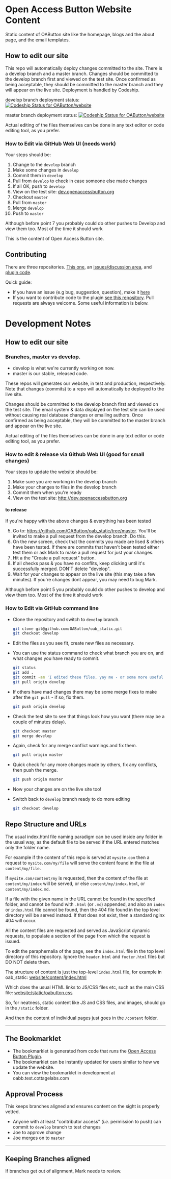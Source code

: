 # Open Access Button Website Content

Static content of OAButton site like the homepage, blogs and the about page, and the email templates.

## How to edit our site

This repo will automatically deploy changes committed to the site. There is a develop branch and a master branch.
Changes should be committed to the develop branch first and viewed on the test site. Once confirmed as being acceptable, 
they should be committed to the master branch and they will appear on the live site. Deployment is handled by Codeship.

develop branch deployment status: 
[ ![Codeship Status for OAButton/website](https://app.codeship.com/projects/4f79d560-ab44-0134-07f6-7e28a7337ed8/status?branch=develop)](https://app.codeship.com/projects/192217)

master branch deployment status:
[ ![Codeship Status for OAButton/website](https://app.codeship.com/projects/4f79d560-ab44-0134-07f6-7e28a7337ed8/status?branch=master)](https://app.codeship.com/projects/192217)

Actual editing of the files themselves can be done in any text editor or code editing tool, as you prefer.

### How to Edit via GitHub Web UI (needs work)
Your steps should be:

1. Change to the `develop` branch
2. Make some changes in `develop`
2. Commit them in `develop`
3. Pull from `develop` to check in case someone else made changes
4. If all OK, push to `develop`
5. View on the test site: [dev.openaccessbutton.org](http://dev.openaccessbutton.org/)
6. Checkout `master`
7. Pull from `master`
8. Merge `develop`
9. Push to `master`

Although before point 7 you probably could do other pushes to Develop and view them too. Most of the time it should work

This is the content of Open Access Button site.

## Contributing

There are three repositories.  [This one](https://github.com/OAButton/website), an [issues/discussion area](https://github.com/OAButton/discussion), and  [plugin code](https://github.com/OAButton/plugin).

Quick guide:

* If you have an issue (e.g bug, suggestion, question), make it [here](https://github.com/OAButton/discussion)
* If you want to contribute code to the plugin [see this repository](https://github.com/OAButton/plugin). Pull requests are always welcome. Some useful information is below.

# Development Notes

## How to edit our site

### Branches, master vs develop.

* develop is what we're currently working on now.
* master is our stable, released code.

These repos will generates our website, in test and production, respectively.  Note that changes (commits) to a repo will automatically be deployed to the live site.

Changes should be committed to the develop branch first and viewed on the test site. The email system & data displayed on the test site can be used without causing real database changes or emailing authors. Once confirmed as being acceptable, they will be committed to the master branch and appear on the live site. 

Actual editing of the files themselves can be done in any text editor or code editing tool, as you prefer.

### How to edit & release via Github Web UI (good for small changes)

Your steps to update the website should be:

1. Make sure you are working in the develop branch
2. Make your changes to files in the develop branch
3. Commit them when you're ready
4. View on the test site: http://dev.openaccessbutton.org

#### to release

If you're happy with the above changes & everything has been tested

5. Go to: https://github.com/OAButton/oab_static/tree/master. You'll be invited to make a pull request from the develop branch. Do this. 
6. On the new screen, check that the commits you made are lised & others have been tested. If there are commits that haven't been tested either test them or ask Mark to make a pull request for just your changes.  
8. Hit a the "Create a pull request" button.
9. If all checks pass & you have no conflits, keep clicking until it's successfully merged. DON'T delete "develop".
10. Wait for your changes to appear on the live site (this may take a few minutes). If you're changes dont appear, you may need to bug Mark. 

Although before point 5 you probably could do other pushes to develop and view them too. Most of the time it should work

### How to Edit via GitHub command line

- Clone the repository and switch to `develop` branch.

  ```sh
  git clone git@github.com:OAButton/oab_static.git
  git checkout develop
  ```

- Edit the files as you see fit, create new files as necessary.
- You can use the status command to check what branch you are on, and what changes you have ready to commit.

  ```sh
  git status
  git add .
  git commit -am 'I edited these files, yay me - or some more useful message'
  git pull origin develop
  ```

- If others have mad changes there may be some merge fixes to make after the `git pull` - if so, fix them.

  ```sh
  git push origin develop
  ```

- Check the test site to see that things look how you want (there may be a couple of minutes delay).

  ```sh
  git checkout master
  git merge develop
  ```

- Again, check for any merge conflict warnings and fix them.

  ```sh
  git pull origin master
  ```

- Quick check for any more changes made by others, fix any conflicts, then push the merge.

  ```sh
  git push origin master
  ```

- Now your changes are on the live site too!
- Switch back to `develop` branch ready to do more editing

  ```sh
  git checkout develop
  ```
  
## Repo Structure and URLs

The usual index.html file naming paradigm can be used inside any folder in the usual way, as the default file to be served if the URL entered matches only the folder name.

For example if the content of this repo is served at `mysite.com` then a request to `mysite.com/my/file` will serve the content found in the file at `content/my/file`.

If `mysite.com/content/my` is requested, then the content of the file at `content/my/index` will be served, or else `content/my/index.html`, or `content/my/index.md`.

If a file with the given name in the URL cannot be found in the specified folder, and cannot be found with `.html` (or `.md`) appended, and also an `index` or `index.html` file cannot be found, 
then the 404 file found in the top level directory will be served instead. If that does not exist, then a standard nginx 404 will occur.

All the content files are requested and served as JavaScript dynamic requests, to populate a section of the page from which the request is issued.

To edit the paraphernalia of the page, see the `index.html` file in the top level directory of this repository. Ignore the `header.html` and `footer.html` files but DO NOT delete them.

The structure of content is just the top-level `index.html` file, for example in oab_static: [website/content/index.html](https://github.com/OAButton/website/blob/master/content/index.html)

Which does the usual HTML links to JS/CSS files etc, such as the main CSS file: [website/static/oabutton.css](https://github.com/OAButton/oab_static/blob/master/static/oabutton.css)

So, for neatness, static content like JS and CSS files, and images, should go in the `/static` folder.

And then the content of individual pages just goes in the `/content` folder.


---

## The Bookmarklet

* The bookmarklet is generated from code that runs the [Open Access Button Plugin](https://github.com/oabutton/unified-extension).
* The bookmarklet can be instantly updated for users similar to how we update the website. 
* You can view the bookmarklet in development at oabb.test.cottagelabs.com

## Approval Process

This keeps branches aligned and ensures content on the sight is properly vetted.

* Anyone with at least "contributor access" (_i.e._ permission to push) can commit to `develop` branch to test changes
* Joe to approve change
* Joe merges on to `master`


---

## Keeping Branches aligned

If branches get out of alignment, Mark needs to review.
